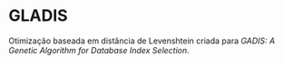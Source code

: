 # GLADIS

Otimização baseada em distância de Levenshtein criada para _GADIS: A Genetic Algorithm for Database Index Selection_.

